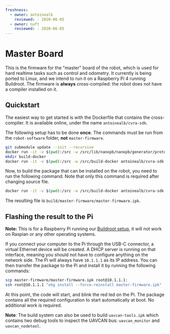 ```yaml
---
freshness:
  - owner: antoinealb
    reviewed: : 2020-06-05
  - owner: nuft
    reviewed: : 2020-06-05
---
```

# Master Board

This is the firmware for the "master" board of the robot, which is used for hard realtime tasks such as control and odometry.
It currently is being ported to Linux, and we intend to run it on a Raspberry Pi 4 running Buildroot.
The firmware is **always** cross-compiled: the robot does not have a compiler installed on it.

## Quickstart

The easiest way to get started is with the Dockerfile that contains the cross-compiler.
It is available online, under the name `antoinealb/cvra-sdk`.

The following setup has to be done **once**. The commands must be run from the `robot-software` folder, **not** `master-firmware`.
```bash
git submodule update --init --recursive
docker run -it -v $(pwd):/src -w /src/lib/nanopb/nanopb/generator/proto antoinealb/cvra-sdk make
mkdir build-docker
docker run -it -v $(pwd):/src -w /src/build-docker antoinealb/cvra-sdk cmake .. -DCMAKE_TOOLCHAIN_FILE=/aarch64-buildroot-linux-gnu_sdk-buildroot/share/buildroot/toolchainfile.cmake
```

Now, to build the package that can be installed on the robot, you need to run the following command.
Note that only this command is required after changing source file.

```bash
docker run -it -v $(pwd):/src -w /src/build-docker antoinealb/cvra-sdk make master-firmware.ipk
```

The resulting file is `build/master-firmware/master-firmware.ipk`.

## Flashing the result to the Pi

**Note:** This is for a Raspberry Pi running our [Buildroot setup](https://github.com/cvra/buildroot), it will not work on Raspian or any other operating systems.

If you connect your computer to the Pi through the USB-C connector, a virtual Ethernet device will be created.
A DHCP server is running on that interface, meaning you should not have to configure anything on the network side.
The Pi will always have `10.1.1.1` as its IP address.
You can then transfer the package to the Pi and install it by running the following commands:

```bash
scp master-firmware/master-firmware.ipk root@10.1.1.1:
ssh root@10.1.1.1 "okg install --force-reinstall master-firmware.ipk"
```

At this point, the code will start, and blink the red led on the Pi.
The package contains all the required configuration to start automatically at boot.
No additional work is required.

**Note**: The build system can also be used to build `uavcan-tools.ipk` which contains two debug tools to inspect the UAVCAN bus: `uavcan_monitor` and `uavcan_nodetool`.

